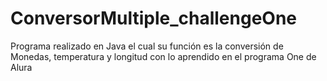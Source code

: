 # ConversorMultiple_challengeOne
Programa realizado en Java el cual su función es la conversión de Monedas, temperatura y longitud
con lo aprendido en el programa One de Alura
